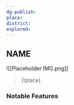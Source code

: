 ```yaml
---
dg-publish:
place:
district:
explored:
---
```


## NAME

![[Placeholder IMG.png]]

>[!place]



### Notable Features